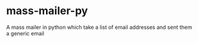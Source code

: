 # mass-mailer-py
A mass mailer in python which take a list of email addresses and sent them a generic email
